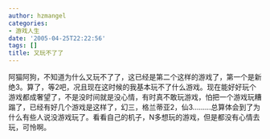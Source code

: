 ```yaml
---
author: hzmangel
categories:
- 游戏人生
date: '2005-04-25T22:22:56'
tags: []
title: 又玩不了了
---
```

阿猫阿狗，不知道为什么又玩不了了，这已经是第二个这样的游戏了，第一个是新绝3。算了，等2吧，况且现在这时候的我基本玩不了什么游戏。现在能好好玩个游戏都成奢望了，不是没时间就是没心情，有时真不敢玩游戏，怕把一个游戏玩糟蹋了，已经有好几个游戏是这样了，幻三，格兰蒂亚2，仙3.........总算体会到了为什么有些人说没游戏玩了。看看自己的机子，N多想玩的游戏，但是都没有心情去玩，可怜啊。